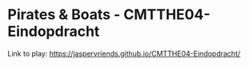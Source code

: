 # Pirates & Boats - CMTTHE04-Eindopdracht

Link to play:
https://jaspervriends.github.io/CMTTHE04-Eindopdracht/
